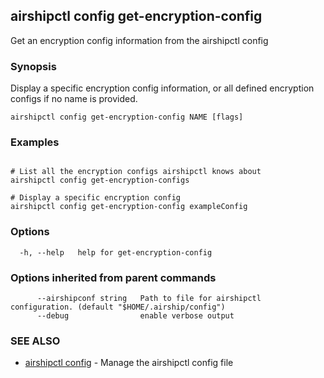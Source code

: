 ## airshipctl config get-encryption-config

Get an encryption config information from the airshipctl config

### Synopsis

Display a specific encryption config information, or all defined encryption configs if no name is provided.


```
airshipctl config get-encryption-config NAME [flags]
```

### Examples

```

# List all the encryption configs airshipctl knows about
airshipctl config get-encryption-configs

# Display a specific encryption config
airshipctl config get-encryption-config exampleConfig

```

### Options

```
  -h, --help   help for get-encryption-config
```

### Options inherited from parent commands

```
      --airshipconf string   Path to file for airshipctl configuration. (default "$HOME/.airship/config")
      --debug                enable verbose output
```

### SEE ALSO

* [airshipctl config](airshipctl_config.md)	 - Manage the airshipctl config file

